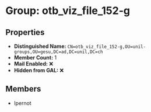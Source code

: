 # Group: otb_viz_file_152-g

## Properties

- **Distinguished Name:** `CN=otb_viz_file_152-g,OU=unil-groups,OU=gesu,DC=ad,DC=unil,DC=ch`
- **Member Count:** 1
- **Mail Enabled:** ❌
- **Hidden from GAL:** ❌

## Members

- lpernot

